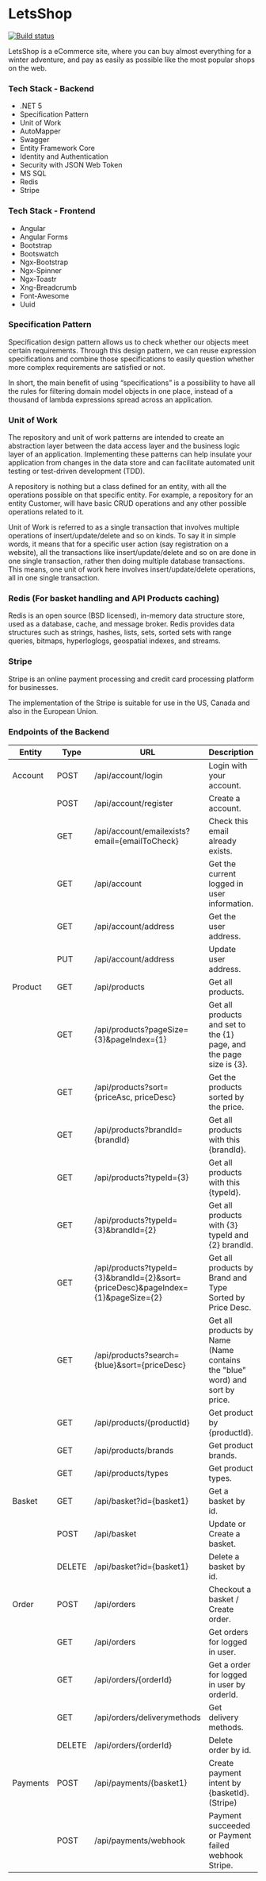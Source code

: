 # LetsShop

[![Build status](https://img.shields.io/github/workflow/status/alexalok/dotAPNS/Test)](https://github.com/NemesLaszlo/LetsShop/actions)

LetsShop is a eCommerce site, where you can buy almost everything for a winter adventure, and pay as easily as possible like the most popular shops on the web.

### Tech Stack - Backend

- .NET 5
- Specification Pattern
- Unit of Work
- AutoMapper
- Swagger
- Entity Framework Core
- Identity and Authentication
- Security with JSON Web Token
- MS SQL
- Redis
- Stripe

### Tech Stack - Frontend

- Angular
- Angular Forms
- Bootstrap
- Bootswatch
- Ngx-Bootstrap
- Ngx-Spinner
- Ngx-Toastr
- Xng-Breadcrumb
- Font-Awesome
- Uuid

### Specification Pattern

Specification design pattern allows us to check whether our objects meet certain requirements. Through this design pattern, we can reuse expression specifications and combine those specifications to easily question whether more complex requirements are satisfied or not.

In short, the main benefit of using “specifications” is a possibility to have all the rules for filtering domain model objects in one place, instead of a thousand of lambda expressions spread across an application.

### Unit of Work

The repository and unit of work patterns are intended to create an abstraction layer between the data access layer and the business logic layer of an application. Implementing these patterns can help insulate your application from changes in the data store and can facilitate automated unit testing or test-driven development (TDD).

A repository is nothing but a class defined for an entity, with all the operations possible on that specific entity. For example, a repository for an entity Customer, will have basic CRUD operations and any other possible operations related to it.

Unit of Work is referred to as a single transaction that involves multiple operations of insert/update/delete and so on kinds. To say it in simple words, it means that for a specific user action (say registration on a website), all the transactions like insert/update/delete and so on are done in one single transaction, rather then doing multiple database transactions. This means, one unit of work here involves insert/update/delete operations, all in one single transaction.

### Redis (For basket handling and API Products caching)

Redis is an open source (BSD licensed), in-memory data structure store, used as a database, cache, and message broker. Redis provides data structures such as strings, hashes, lists, sets, sorted sets with range queries, bitmaps, hyperloglogs, geospatial indexes, and streams.

### Stripe

Stripe is an online payment processing and credit card processing platform for businesses.

The implementation of the Stripe is suitable for use in the US, Canada and also in the European Union.

### Endpoints of the Backend

| Entity   | Type   | URL                                                                              | Description                                                                 | Success     | Authorize |
| -------- | ------ | -------------------------------------------------------------------------------- | --------------------------------------------------------------------------- | ----------- | --------- |
| Account  | POST   | /api/account/login                                                               | Login with your account.                                                    | 200 OK      | No        |
|          | POST   | /api/account/register                                                            | Create a account.                                                           | 200 OK      | No        |
|          | GET    | /api/account/emailexists?email={emailToCheck}                                    | Check this email already exists.                                            | 200 OK      | No        |
|          | GET    | /api/account                                                                     | Get the current logged in user information.                                 | 200 OK      | Yes       |
|          | GET    | /api/account/address                                                             | Get the user address.                                                       | 200 OK      | Yes       |
|          | PUT    | /api/account/address                                                             | Update user address.                                                        | 200 OK      | Yes       |
| Product  | GET    | /api/products                                                                    | Get all products.                                                           | 200 OK      | No        |
|          | GET    | /api/products?pageSize={3}&pageIndex={1}                                         | Get all products and set to the {1} page, and the page size is {3}.         | 200 OK      | No        |
|          | GET    | /api/products?sort={priceAsc, priceDesc}                                         | Get the products sorted by the price.                                       | 200 OK      | No        |
|          | GET    | /api/products?brandId={brandId}                                                  | Get all products with this {brandId}.                                       | 200 OK      | No        |
|          | GET    | /api/products?typeId={3}                                                         | Get all products with this {typeId}.                                        | 200 OK      | No        |
|          | GET    | /api/products?typeId={3}&brandId={2}                                             | Get all products with {3} typeId and {2} brandId.                           | 200 OK      | No        |
|          | GET    | /api/products?typeId={3}&brandId={2}&sort={priceDesc}&pageIndex={1}&pageSize={2} | Get all products by Brand and Type Sorted by Price Desc.                    | 200 OK      | No        |
|          | GET    | /api/products?search={blue}&sort={priceDesc}                                     | Get all products by Name (Name contains the "blue" word) and sort by price. | 200 OK      | No        |
|          | GET    | /api/products/{productId}                                                        | Get product by {productId}.                                                 | 200 OK      | No        |
|          | GET    | /api/products/brands                                                             | Get product brands.                                                         | 200 OK      | No        |
|          | GET    | /api/products/types                                                              | Get product types.                                                          | 200 OK      | No        |
| Basket   | GET    | /api/basket?id={basket1}                                                         | Get a basket by id.                                                         | 200 OK      | No        |
|          | POST   | /api/basket                                                                      | Update or Create a basket.                                                  | 200 OK      | No        |
|          | DELETE | /api/basket?id={basket1}                                                         | Delete a basket by id.                                                      | 200 OK      | No        |
| Order    | POST   | /api/orders                                                                      | Checkout a basket / Create order.                                           | 200 OK      | Yes       |
|          | GET    | /api/orders                                                                      | Get orders for logged in user.                                              | 200 OK      | Yes       |
|          | GET    | /api/orders/{orderId}                                                            | Get a order for logged in user by orderId.                                  | 200 OK      | Yes       |
|          | GET    | /api/orders/deliverymethods                                                      | Get delivery methods.                                                       | 200 OK      | Yes       |
|          | DELETE | /api/orders/{orderId}                                                            | Delete order by id.                                                         | 200 OK      | Yes       |
| Payments | POST   | /api/payments/{basket1}                                                          | Create payment intent by {basketId}. (Stripe)                               | 200 OK      | Yes       |
|          | POST   | /api/payments/webhook                                                            | Payment succeeded or Payment failed webhook Stripe.                         | EmptyResult | No        |
